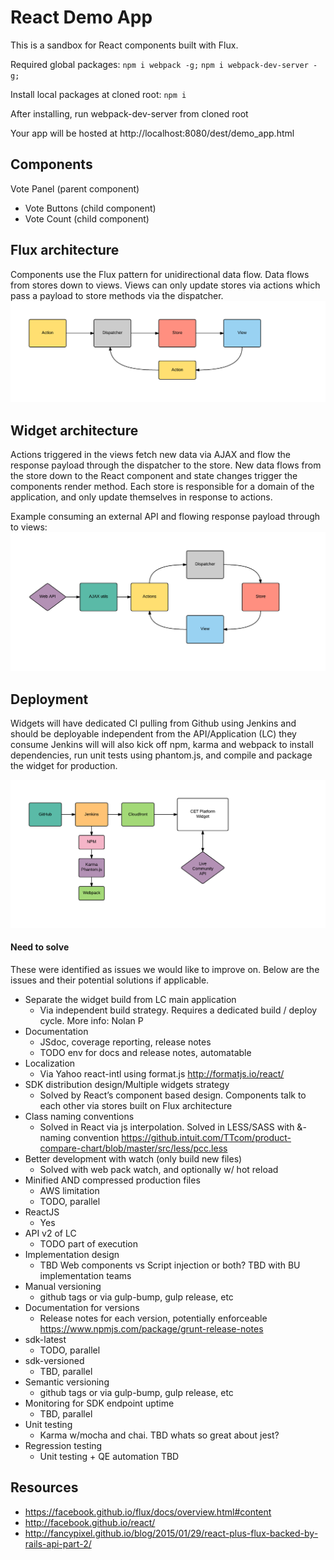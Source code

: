 # React Demo App

This is a sandbox for React components built with Flux.

Required global packages:
`npm i webpack -g;`
`npm i webpack-dev-server -g;`
  
Install local packages at cloned root:
`npm i`

After installing, run webpack-dev-server from cloned root

Your app will be hosted at http://localhost:8080/dest/demo_app.html

## Components

Vote Panel (parent component)
  - Vote Buttons (child component)
  - Vote Count (child component)

## Flux architecture
Components use the Flux pattern for unidirectional data flow. Data flows from stores down to views. Views can only update stores via actions which pass a payload to store methods via the dispatcher. 
![Flux Diagram](https://github.com/am80l/react-demo-app/blob/master/images/flux-diagram.png)

## Widget architecture
Actions triggered in the views fetch new data via AJAX and flow the response payload through the dispatcher to the store. New data flows from the store down to the React component and state changes trigger the components render method. Each store is responsible for a domain of the application, and only update themselves in response to actions.

Example consuming an external API and flowing response payload through to views:
![Flux Diagram](https://github.com/am80l/react-demo-app/blob/master/images/widget-diagram.png)

## Deployment
Widgets will have dedicated CI pulling from Github using Jenkins and should be deployable independent from the API/Application (LC) they consume Jenkins will will also kick off npm, karma and webpack to install dependencies, run unit tests using phantom.js, and compile and package the widget for production. 

![Deploy Diagram](https://github.com/am80l/react-demo-app/blob/master/images/deploy-diagram2.png)

#### Need to solve
These were identified as issues we would like to improve on. Below are the issues and their potential solutions if applicable.
- Separate the widget build from LC main application
  * Via independent build strategy. Requires a dedicated build / deploy cycle. More info: Nolan P
- Documentation
  * JSdoc, coverage reporting, release notes
  * TODO env for docs and release notes, automatable 
- Localization
  * Via Yahoo react-intl using format.js http://formatjs.io/react/
- SDK distribution design/Multiple widgets strategy
  * Solved by React’s component based design. Components talk to each other via stores built on Flux architecture
- Class naming conventions
  * Solved in React via js interpolation. Solved in LESS/SASS with &- naming convention https://github.intuit.com/TTcom/product-compare-chart/blob/master/src/less/pcc.less
- Better development with watch (only build new files)
  * Solved with web pack watch, and optionally w/ hot reload
- Minified AND compressed production files
  * AWS limitation  
  * TODO, parallel
- ReactJS
  * Yes
- API v2 of LC
  * TODO part of execution
- Implementation design
  * TBD Web components vs Script injection or both? TBD with BU implementation teams
- Manual versioning
  * github tags or via gulp-bump, gulp release, etc
- Documentation for versions
  * Release notes for each version, potentially enforceable https://www.npmjs.com/package/grunt-release-notes
- sdk-latest
  * TODO, parallel
- sdk-versioned
  * TBD, parallel
- Semantic versioning
  * github tags or via gulp-bump, gulp release, etc
- Monitoring for SDK endpoint uptime
  * TBD, parallel
- Unit testing
  * Karma w/mocha and chai. TBD whats so great about jest?
- Regression testing
  * Unit testing + QE automation TBD

## Resources
- https://facebook.github.io/flux/docs/overview.html#content
- http://facebook.github.io/react/
- http://fancypixel.github.io/blog/2015/01/29/react-plus-flux-backed-by-rails-api-part-2/

